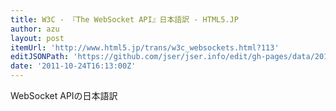 ```yaml
---
title: W3C - 『The WebSocket API』日本語訳 - HTML5.JP
author: azu
layout: post
itemUrl: 'http://www.html5.jp/trans/w3c_websockets.html?113'
editJSONPath: 'https://github.com/jser/jser.info/edit/gh-pages/data/2011/10/index.json'
date: '2011-10-24T16:13:00Z'
---
```

WebSocket APIの日本語訳
